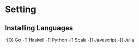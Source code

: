 # Setting

## Installing Languages
-[O] Go
-[] Haskell
-[] Python
-[] Scala
-[] Javascript
-[] Julia

##
